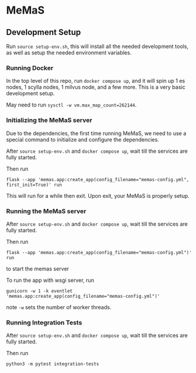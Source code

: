 # MeMaS

## Development Setup
Run `source setup-env.sh`, this will install all the needed development tools, as well as setup the needed environment variables.

### Running Docker
In the top level of this repo, run `docker compose up`, and it will spin up 1 es nodes, 1 scylla nodes, 1 milvus node, and a few more. This is a very basic development setup.

May need to run `sysctl -w vm.max_map_count=262144`.

### Initializing the MeMaS server
Due to the dependencies, the first time running MeMaS, we need to use a special command to initialize and configure the dependencies.

After `source setup-env.sh` and `docker compose up`, wait till the services are fully started.

Then run 
```
flask --app 'memas.app:create_app(config_filename="memas-config.yml", first_init=True)' run
```

This will run for a while then exit. Upon exit, your MeMaS is properly setup.

### Running the MeMaS server
After `source setup-env.sh` and `docker compose up`, wait till the services are fully started.

Then run 
```
flask --app 'memas.app:create_app(config_filename="memas-config.yml")' run
``` 
to start the memas server

To run the app with wsgi server, run
```
gunicorn -w 1 -k eventlet 'memas.app:create_app(config_filename="memas-config.yml")'
```
note `-w` sets the number of worker threads. 

### Running Integration Tests
After `source setup-env.sh` and `docker compose up`, wait till the services are fully started.

Then run 
```
python3 -m pytest integration-tests
```
